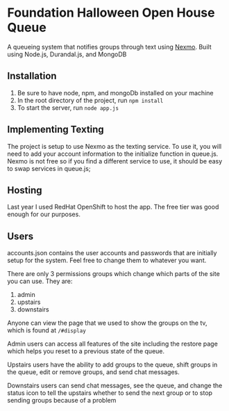# Foundation Halloween Open House Queue

A queueing system that notifies groups through text using [Nexmo](https://www.nexmo.com/).
Built using Node.js, Durandal.js, and MongoDB

## Installation

1. Be sure to have node, npm, and mongoDb installed on your machine
2. In the root directory of the project, run `npm install`
3. To start the server, run `node app.js`

## Implementing Texting
The project is setup to use Nexmo as the texting service. To use it, you will need to add your account information
to the initialize function in queue.js. Nexmo is not free so if you find a different service to use, it should be easy to
swap services in queue.js;

## Hosting
Last year I used RedHat OpenShift to host the app. The free tier was good enough for our purposes.

## Users
accounts.json contains the user accounts and passwords that are initially setup for the system. Feel free to change them to whatever you want.

There are only 3 permissions groups which change which parts of the site you can use. They are:
1. admin
2. upstairs
3. downstairs

Anyone can view the page that we used to show the groups on the tv, which is found at `/#display`

Admin users can access all features of the site including the restore page which helps you reset to a previous
state of the queue.

Upstairs users have the ability to add groups to the queue, shift groups in the queue, edit or remove groups, and send chat messages.

Downstairs users can send chat messages, see the queue, and change the status icon to tell the upstairs whether to send the next group or to stop sending groups because of a problem 